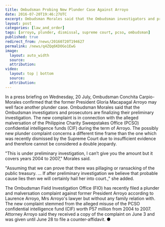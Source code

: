 ```yaml
---
title: Ombudsman Probing New Plunder Case Against Arroyo
date: 2016-07-20T19:46:27UTC
excerpt: Ombudsman Morales said that the Ombudsman investigators and prosecutors are finalizing their preliminary investigation on possibly a new plunder and malversation case against former President Gloria Macapagal Arroyo after the Supreme Court recently dismissed a plunder case due to insufficient evidence.
layout: post
categories: [law_and_order]
tags: [arroyo, plunder, dismissal, supreme court, pcso, ombudsman]
published: true
redirect_from: /news/20160720T194627
permalink: /news/q4ZQq6KDOGo1EwG
image:
  layout: auto_width
  source: 
  attribution: 
video:
  layout: top | bottom
  source: 
  attribution: 
---
```


In a press briefing on Wednesday, 20 July, Ombudsman Conchita Carpio-Morales confirmed that the former President Gloria Macapagal Arroyo may well face another plunder case.
Ombudsman Morales said that the Ombudsman investigators and prosecutors are finalizing their preliminary investigation.
The new complaint is in connection with the alleged malversation of the Philippine Charity Sweepstakes Office (PCSO) confidential intelligence funds (CIF) during the term of Arroyo. The possibly new plunder complaint concerns a different time frame than the one which was recently dismissed by the Supreme Court due to insufficient evidence and therefore cannot be considered a double jeopardy.

"This is under preliminary investigation, I can’t give you the amount but it covers years 2004 to 2007," Morales said.

"Assuming that we can prove that there was pillaging or ransacking of the public treasury. ... If after preliminary investigation we believe that probable cause lies then we will certainly hail her into court.," she added.

The Ombudsman Field Investigation Office (FIO) has recently filed a plunder and malversation complaint against former President Arroyo according to Laurence Arroyo, Mrs Arroyo's lawyer but without any family relation with. The new complaint stemmed from the alleged misuse of the PCSO confidential intelligence fund (CIF) worth P57 million from 2004 to 2007. Attorney Arroyo said they received a copy of the complaint on June 3 and was given until June 28 to file a counter-affidavit.
&#x25cf;


